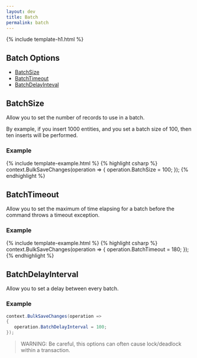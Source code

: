 ```yaml
---
layout: dev
title: Batch
permalink: batch
---
```


{% include template-h1.html %}

## Batch Options
- [BatchSize](#batchsize)
- [BatchTimeout](#batchtimeout)
- [BatchDelayInteval](#batchdelayinterval)

## BatchSize
Allow you to set the number of records to use in a batch.

By example, if you insert 1000 entities, and you set a batch size of 100, then ten inserts will be performed.

### Example
{% include template-example.html %} 
{% highlight csharp %}
context.BulkSaveChanges(operation =>
{
   operation.BatchSize = 100;
});
{% endhighlight %}

## BatchTimeout
Allow you to set the maximum of time elapsing for a batch before the command throws a timeout exception.

### Example
{% include template-example.html %} 
{% highlight csharp %}
context.BulkSaveChanges(operation =>
{
   operation.BatchTimeout = 180;
});
{% endhighlight %}

## BatchDelayInterval
Allow you to set a delay between every batch.

### Example
```csharp
context.BulkSaveChanges(operation =>
{
   operation.BatchDelayInterval = 100;
});
```

> WARNING: Be careful, this options can often cause lock/deadlock within a transaction.

